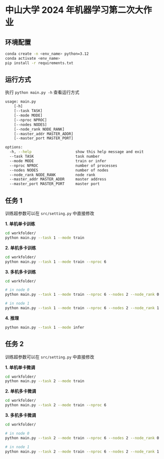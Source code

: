 # 中山大学 2024 年机器学习第二次大作业

## 环境配置

```bash
conda create -n <env_name> python=3.12
conda activate <env_name>
pip install -r requirements.txt
```

## 运行方式

执行 `python main.py -h` 查看运行方式

```bash
usage: main.py
    [-h]
    [--task TASK]
    [--mode MODE]
    [--nproc NPROC]
    [--nodes NODES]
    [--node_rank NODE_RANK]
    [--master_addr MASTER_ADDR]
    [--master_port MASTER_PORT]

options:
  -h, --help                    show this help message and exit
  --task TASK                   task number
  --mode MODE                   train or infer
  --nproc NPROC                 number of processes
  --nodes NODES                 number of nodes
  --node_rank NODE_RANK         node rank
  --master_addr MASTER_ADDR     master address
  --master_port MASTER_PORT     master port
```

## 任务 1

训练超参数可以在 `src/setting.py` 中直接修改 

**1. 单机单卡训练**

```bash
cd workfolder/
python main.py --task 1 --mode train
```

**2. 单机多卡训练**

```bash
cd workfolder/
python main.py --task 1 --mode train --nproc 6
```

**3. 多机多卡训练**

```bash
cd workfolder/

# in node 0
python main.py --task 1 --mode train --nproc 6 --nodes 2 --node_rank 0 --master_addr <master_addr> --master_port <master_port>

# in node 1
python main.py --task 1 --mode train --nproc 6 --nodes 2 --node_rank 1 --master_addr <master_addr> --master_port <master_port>
```

**4. 推理**

```bash
python main.py --task 1 --mode infer
```

## 任务 2

训练超参数可以在 `src/setting.py` 中直接修改 

**1. 单机单卡微调**

```bash
cd workfolder/
python main.py --task 2 --mode train
```

**2. 单机多卡微调**

```bash
cd workfolder/
python main.py --task 2 --mode train --nproc 6
```

**3. 多机多卡微调**

```bash
cd workfolder/

# in node 0
python main.py --task 2 --mode train --nproc 6 --nodes 2 --node_rank 0 --master_addr <master_addr> --master_port <master_port>

# in node 1
python main.py --task 2 --mode train --nproc 6 --nodes 2 --node_rank 1 --master_addr <master_addr> --master_port <master_port>
```
